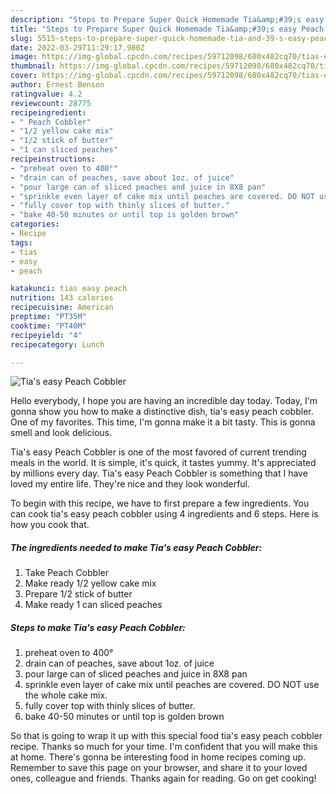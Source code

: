 ```yaml
---
description: "Steps to Prepare Super Quick Homemade Tia&amp;#39;s easy Peach Cobbler"
title: "Steps to Prepare Super Quick Homemade Tia&amp;#39;s easy Peach Cobbler"
slug: 5515-steps-to-prepare-super-quick-homemade-tia-and-39-s-easy-peach-cobbler
date: 2022-03-29T11:29:17.980Z
image: https://img-global.cpcdn.com/recipes/59712098/680x482cq70/tias-easy-peach-cobbler-recipe-main-photo.jpg
thumbnail: https://img-global.cpcdn.com/recipes/59712098/680x482cq70/tias-easy-peach-cobbler-recipe-main-photo.jpg
cover: https://img-global.cpcdn.com/recipes/59712098/680x482cq70/tias-easy-peach-cobbler-recipe-main-photo.jpg
author: Ernest Benson
ratingvalue: 4.2
reviewcount: 28775
recipeingredient:
- " Peach Cobbler"
- "1/2 yellow cake mix"
- "1/2 stick of butter"
- "1 can sliced peaches"
recipeinstructions:
- "preheat oven to 400°"
- "drain can of peaches, save about 1oz. of juice"
- "pour large can of sliced peaches and juice in 8X8 pan"
- "sprinkle even layer of cake mix until peaches are covered. DO NOT use the whole cake mix."
- "fully cover top with thinly slices of butter."
- "bake 40-50 minutes or until top is golden brown"
categories:
- Recipe
tags:
- tias
- easy
- peach

katakunci: tias easy peach 
nutrition: 143 calories
recipecuisine: American
preptime: "PT35M"
cooktime: "PT40M"
recipeyield: "4"
recipecategory: Lunch

---
```



![Tia&#39;s easy Peach Cobbler](https://img-global.cpcdn.com/recipes/59712098/680x482cq70/tias-easy-peach-cobbler-recipe-main-photo.jpg)

Hello everybody, I hope you are having an incredible day today. Today, I'm gonna show you how to make a distinctive dish, tia&#39;s easy peach cobbler. One of my favorites. This time, I'm gonna make it a bit tasty. This is gonna smell and look delicious.



Tia&#39;s easy Peach Cobbler is one of the most favored of current trending meals in the world. It is simple, it's quick, it tastes yummy. It's appreciated by millions every day. Tia&#39;s easy Peach Cobbler is something that I have loved my entire life. They're nice and they look wonderful.


To begin with this recipe, we have to first prepare a few ingredients. You can cook tia&#39;s easy peach cobbler using 4 ingredients and 6 steps. Here is how you cook that.

<!--inarticleads1-->

##### The ingredients needed to make Tia&#39;s easy Peach Cobbler:

1. Take  Peach Cobbler
1. Make ready 1/2 yellow cake mix
1. Prepare 1/2 stick of butter
1. Make ready 1 can sliced peaches




<!--inarticleads2-->

##### Steps to make Tia&#39;s easy Peach Cobbler:

1. preheat oven to 400°
1. drain can of peaches, save about 1oz. of juice
1. pour large can of sliced peaches and juice in 8X8 pan
1. sprinkle even layer of cake mix until peaches are covered. DO NOT use the whole cake mix.
1. fully cover top with thinly slices of butter.
1. bake 40-50 minutes or until top is golden brown




So that is going to wrap it up with this special food tia&#39;s easy peach cobbler recipe. Thanks so much for your time. I'm confident that you will make this at home. There's gonna be interesting food in home recipes coming up. Remember to save this page on your browser, and share it to your loved ones, colleague and friends. Thanks again for reading. Go on get cooking!
